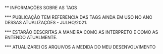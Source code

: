 ** INFORMAÇÕES SOBRE AS TAGS

*** PUBLICAÇÃO TEM REFERENCIA DAS TAGS AINDA EM USO NO ANO DESSAS ATUALIZAÇÕES - JULHO/2021.

*** ESTARÃO DESCRITAS A MANEIRA COMO AS INTERPRETO E COMO AS ENTENDO ATUALMENTE.

*** ATUALIZAREI OS ARQUIVOS A MEDIDA DO MEU DESENVOLVIMENTO